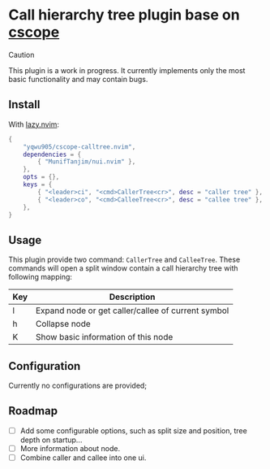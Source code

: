 # Call hierarchy tree plugin base on [cscope](https://cscope.sourceforge.net/)

> [!CAUTION]
> This plugin is a work in progress. It currently implements only the most basic functionality and may contain bugs.

## Install
With [lazy.nvim](https://github.com/folke/lazy.nvim):
```lua
{
    "yqwu905/cscope-calltree.nvim",
    dependencies = {
        { "MunifTanjim/nui.nvim" },
    },
    opts = {},
    keys = {
        { "<leader>ci", "<cmd>CallerTree<cr>", desc = "caller tree" },
        { "<leader>co", "<cmd>CalleeTree<cr>", desc = "callee tree" },
    },
}
```

## Usage
This plugin provide two command: `CallerTree` and `CalleeTree`. These commands will open a split window
contain a call hierarchy tree with following mapping:

| Key | Description                                        |
|-----|----------------------------------------------------|
| l   | Expand node or get caller/callee of current symbol |
| h   | Collapse node                                      |
| K   | Show basic information of this node                |

## Configuration

Currently no configurations are provided;

## Roadmap
- [ ] Add some configurable options, such as split size and position, tree depth on startup...
- [ ] More information about node.
- [ ] Combine caller and callee into one ui.
